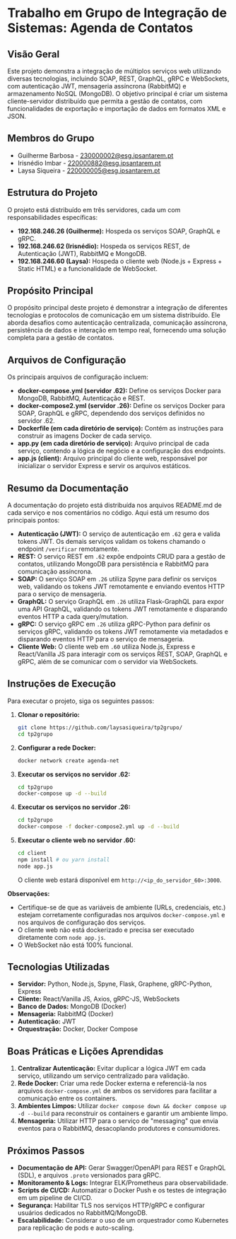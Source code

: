 # Trabalho em Grupo de Integração de Sistemas: Agenda de Contatos

## Visão Geral

Este projeto demonstra a integração de múltiplos serviços web utilizando diversas tecnologias, incluindo SOAP, REST, GraphQL, gRPC e WebSockets, com autenticação JWT, mensageria assíncrona (RabbitMQ) e armazenamento NoSQL (MongoDB). O objetivo principal é criar um sistema cliente-servidor distribuído que permita a gestão de contatos, com funcionalidades de exportação e importação de dados em formatos XML e JSON.

## Membros do Grupo

*   Guilherme Barbosa - 230000002@esg.ipsantarem.pt
*   Irisnédio Imbar - 220000882@esg.ipsantarem.pt
*   Laysa Siqueira - 220000005@esg.ipsantarem.pt

## Estrutura do Projeto

O projeto está distribuído em três servidores, cada um com responsabilidades específicas:

*   **192.168.246.26 (Guilherme):** Hospeda os serviços SOAP, GraphQL e gRPC.
*   **192.168.246.62 (Irisnédio):** Hospeda os serviços REST, de Autenticação (JWT), RabbitMQ e MongoDB.
*   **192.168.246.60 (Laysa):** Hospeda o cliente web (Node.js + Express + Static HTML) e a funcionalidade de WebSocket.

## Propósito Principal

O propósito principal deste projeto é demonstrar a integração de diferentes tecnologias e protocolos de comunicação em um sistema distribuído. Ele aborda desafios como autenticação centralizada, comunicação assíncrona, persistência de dados e interação em tempo real, fornecendo uma solução completa para a gestão de contatos.

## Arquivos de Configuração

Os principais arquivos de configuração incluem:

*   **docker-compose.yml (servidor .62):** Define os serviços Docker para MongoDB, RabbitMQ, Autenticação e REST.
*   **docker-compose2.yml (servidor .26):** Define os serviços Docker para SOAP, GraphQL e gRPC, dependendo dos serviços definidos no servidor .62.
*   **Dockerfile (em cada diretório de serviço):** Contém as instruções para construir as imagens Docker de cada serviço.
*   **app.py (em cada diretório de serviço):** Arquivo principal de cada serviço, contendo a lógica de negócio e a configuração dos endpoints.
*   **app.js (client):** Arquivo principal do cliente web, responsável por inicializar o servidor Express e servir os arquivos estáticos.

## Resumo da Documentação

A documentação do projeto está distribuída nos arquivos README.md de cada serviço e nos comentários no código. Aqui está um resumo dos principais pontos:

*   **Autenticação (JWT):** O serviço de autenticação em `.62` gera e valida tokens JWT. Os demais serviços validam os tokens chamando o endpoint `/verificar` remotamente.
*   **REST:** O serviço REST em `.62` expõe endpoints CRUD para a gestão de contatos, utilizando MongoDB para persistência e RabbitMQ para comunicação assíncrona.
*   **SOAP:** O serviço SOAP em `.26` utiliza Spyne para definir os serviços web, validando os tokens JWT remotamente e enviando eventos HTTP para o serviço de mensageria.
*   **GraphQL:** O serviço GraphQL em `.26` utiliza Flask-GraphQL para expor uma API GraphQL, validando os tokens JWT remotamente e disparando eventos HTTP a cada query/mutation.
*   **gRPC:** O serviço gRPC em `.26` utiliza gRPC-Python para definir os serviços gRPC, validando os tokens JWT remotamente via metadados e disparando eventos HTTP para o serviço de mensageria.
*   **Cliente Web:** O cliente web em `.60` utiliza Node.js, Express e React/Vanilla JS para interagir com os serviços REST, SOAP, GraphQL e gRPC, além de se comunicar com o servidor via WebSockets.

## Instruções de Execução

Para executar o projeto, siga os seguintes passos:

1.  **Clonar o repositório:**

    ```bash
    git clone https://github.com/laysasiqueira/tp2grupo/
    cd tp2grupo
    ```

2.  **Configurar a rede Docker:**

    ```bash
    docker network create agenda-net
    ```

3.  **Executar os serviços no servidor .62:**

    ```bash
    cd tp2grupo
    docker-compose up -d --build
    ```

4.  **Executar os serviços no servidor .26:**

    ```bash
    cd tp2grupo
    docker-compose -f docker-compose2.yml up -d --build
    ```

5.  **Executar o cliente web no servidor .60:**

    ```bash
    cd client
    npm install # ou yarn install
    node app.js
    ```

    O cliente web estará disponível em `http://<ip_do_servidor_60>:3000`.

**Observações:**

*   Certifique-se de que as variáveis de ambiente (URLs, credenciais, etc.) estejam corretamente configuradas nos arquivos `docker-compose.yml` e nos arquivos de configuração dos serviços.
*   O cliente web não está dockerizado e precisa ser executado diretamente com `node app.js`.
*   O WebSocket não está 100% funcional.

## Tecnologias Utilizadas

*   **Servidor:** Python, Node.js, Spyne, Flask, Graphene, gRPC-Python, Express
*   **Cliente:** React/Vanilla JS, Axios, gRPC-JS, WebSockets
*   **Banco de Dados:** MongoDB (Docker)
*   **Mensageria:** RabbitMQ (Docker)
*   **Autenticação:** JWT
*   **Orquestração:** Docker, Docker Compose

## Boas Práticas e Lições Aprendidas

1.  **Centralizar Autenticação:** Evitar duplicar a lógica JWT em cada serviço, utilizando um serviço centralizado para validação.
2.  **Rede Docker:** Criar uma rede Docker externa e referenciá-la nos arquivos `docker-compose.yml` de ambos os servidores para facilitar a comunicação entre os containers.
3.  **Ambientes Limpos:** Utilizar `docker compose down && docker compose up -d --build` para reconstruir os containers e garantir um ambiente limpo.
4.  **Mensageria:** Utilizar HTTP para o serviço de "messaging" que envia eventos para o RabbitMQ, desacoplando produtores e consumidores.

## Próximos Passos

*   **Documentação de API:** Gerar Swagger/OpenAPI para REST e GraphQL (SDL), e arquivos `.proto` versionados para gRPC.
*   **Monitoramento & Logs:** Integrar ELK/Prometheus para observabilidade.
*   **Scripts de CI/CD:** Automatizar o Docker Push e os testes de integração em um pipeline de CI/CD.
*   **Segurança:** Habilitar TLS nos serviços HTTP/gRPC e configurar usuários dedicados no RabbitMQ/MongoDB.
*   **Escalabilidade:** Considerar o uso de um orquestrador como Kubernetes para replicação de pods e auto-scaling.
